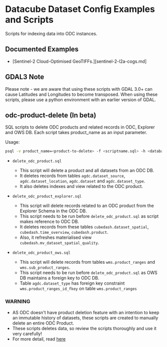 # Datacube Dataset Config Examples and Scripts

Scripts for indexing data into ODC instances.

## Documented Examples

* [Sentinel-2 Cloud-Optimised GeoTIFFs.][sentinel-2-l2a-cogs.md]

## GDAL3 Note

Please note - we are aware that using these scripts with GDAL 3.0+ can cause Latitudes and Longitudes to become transposed. When using these scripts, please use a python environment with an earlier version of GDAL.

## odc-product-delete (In beta)

SQL scripts to delete ODC products and related records in ODC, Explorer and OWS DB. Each script takes product_name as an input parameter.

Usage:

``` bash
psql -v product_name=<product-to-delete> -f <scriptname.sql> -h <database-hostname> <dbname>
```

* `delete_odc_product.sql`
  * This script will delete a product and all datasets from an ODC DB. 
  * It deletes records from tables `agdc.dataset_source`, `agdc.dataset_location`, `agdc.dataset` and `agdc.dataset_type`.
  * It also deletes indexes and view related to the ODC product.

* `delete_odc_product_explorer.sql`
  * This script will delete records related to an ODC product from the Explorer Schema in the ODC DB.
  * This script needs to be run before `delete_odc_product.sql` as script makes reference to ODC DB.
  * It deletes records from these tables `cubedash.dataset_spatial`, `cubedash.time_overview`, `cubedash.product`.
  * Also, it refreshes materialised view `cubedash.mv_dataset_spatial_quality`.

* `delete_odc_product_ows.sql`
  * This script will delete records from tables `wms.product_ranges` and `wms.sub_product_ranges`. 
  * This script needs to be run before `delete_odc_product.sql` as OWS DB maintains a foreign key to ODC DB.
  * Table `agdc.dataset_type` has foreign key constraint `wms.product_ranges_id_fkey` on table `wms.product_ranges`

### WARNING

* AS ODC doesn't have product deletion feature with an intention to keep an immutable history of datasets, these scripts are created to manually delete an entire ODC Product. 
* These scripts deletes data, so review the scripts thoroughly and use it very carefully!
* For more detail, read [here](./odc-product-delete//README.md)
